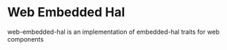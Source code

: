 # Web Embedded Hal

web-embedded-hal is an implementation of embedded-hal traits for web components 
